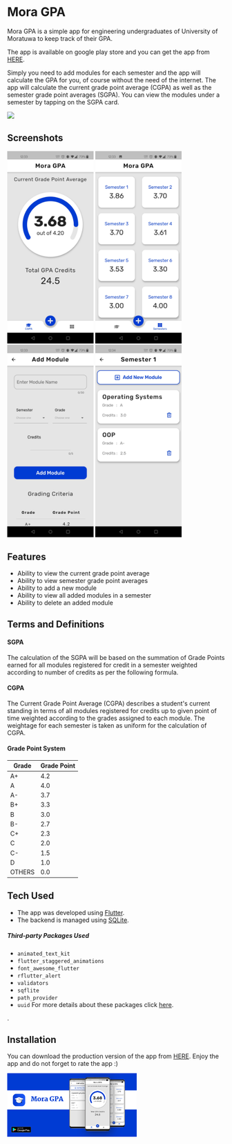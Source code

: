 # Mora GPA


Mora GPA is a simple app for engineering undergraduates of University of Moratuwa to keep track of their GPA.

The app is available on google play store and you can get the app from [HERE](https://play.google.com/store/apps/details?id=avishka.moragpa).

Simply you need to add modules for each semester and the app will calculate the GPA for you, of course without the need of the internet. The app will calculate the current grade point average (CGPA) as well as the semester grade point averages (SGPA). You can view the modules under a semester by tapping on the SGPA card.


<img src="/readMeAssets/Screen-Recording.gif" width="250">



## Screenshots

<img src="/readMeAssets/Screenshot1.jpg" width="200"> <img src="/readMeAssets/Screenshot2.jpg" width="200"> <img src="/readMeAssets/Screenshot3.jpg" width="200"> <img src="/readMeAssets/Screenshot4.jpg" width="200">



## Features

  - Ability to view the current grade point average
  - Ability to view semester grade point averages
  - Ability to add a new module
  - Ability to view all added modules in a semester
  - Ability to delete an added module

## Terms and Definitions
#### SGPA
The calculation of the SGPA will be based on the summation of Grade Points earned for all modules registered for credit in a semester weighted according to number of credits as per the following formula.
#### CGPA
The Current Grade Point Average (CGPA) describes a student's current standing in terms of all modules registered for credits up to given point of time weighted according to the grades assigned to each module. The weightage for each semester is taken as uniform for the calculation of CGPA.
#### Grade Point System
| Grade | Grade Point |
| ----- | ----------- |
|A+| 4.2 |
|A|	4.0|
|A-|3.7|
|B+|3.3|
|B|3.0|
|B-|2.7|
|C+|2.3|
|C|2.0|
|C-|1.5|
|D|1.0|
|OTHERS|0.0|





## Tech Used
- The app was developed using [Flutter].
- The backend is managed using [SQLite].
##### Third-party Packages Used

- `animated_text_kit`
-   `flutter_staggered_animations`
-   `font_awesome_flutter`
-   `rflutter_alert`
-   `validators`
-   `sqflite`
-   `path_provider`
 -  `uuid`
  For more details about these packages click [here](https://pub.dev/packages/). 

.

## Installation

You can download the production version of the app from [HERE](https://play.google.com/store/apps/details?id=avishka.moragpa).
Enjoy the app and do not forget to rate the app :)

<img src="/readMeAssets/Banner.png" width="300">




   [Flutter]: <https://www.flutter.dev/>
   [SQLIte]: <https://www.sqlite.org>
   
